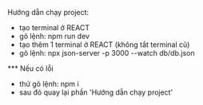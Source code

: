 Hướng dẫn chạy project:
- tạo terminal ở REACT
- gõ lệnh: npm run dev
- tạo thêm 1 terminal ở REACT (không tắt terminal cũ)
- gõ lệnh: npx json-server -p 3000 --watch db/db.json

*** Nếu có lỗi
- thử gõ lệnh: npm i
- sau đó quay lại phần 'Hướng dẫn chạy project'
